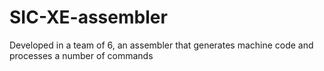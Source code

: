 # SIC-XE-assembler
Developed in a team of 6, an assembler that generates machine code and processes a number of commands

